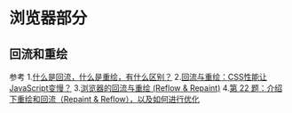 # 浏览器部分

## 回流和重绘

参考
1.[什么是回流，什么是重绘，有什么区别？](https://www.jianshu.com/p/e081f9aa03fb)
2.[回流与重绘：CSS性能让JavaScript变慢？](https://www.dogedoge.com/results?q=%E5%9B%9E%E6%B5%81%E5%92%8C%E9%87%8D%E7%BB%98)
3.[浏览器的回流与重绘 (Reflow & Repaint)](https://juejin.im/post/5a9923e9518825558251c96a)
4.[第 22 题：介绍下重绘和回流（Repaint & Reflow），以及如何进行优化](https://github.com/Advanced-Frontend/Daily-Interview-Question/issues/24)
